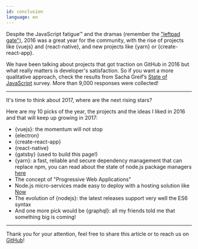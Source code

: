 ```yaml
---
id: conclusion  
language: en
---
```


Despite the JavaScript fatigue™ and the dramas (remember the ["leftpad gate"](http://developer.telerik.com/featured/left-pad-indicative-fragile-javascript-ecosystem/)), 2016 was a great year for the community, with the rise of projects like {vuejs} and {react-native}, and new projects like {yarn} or {create-react-app}.

We have been talking about projects that got traction on GitHub in 2016 but what really matters is developer's satisfaction.
So if you want a more qualitative approach, check the results from Sacha Greif’s [State of JavaScript](http://stateofjs.com/) survey. More than 9,000 responses were collected!

---

It's time to think about 2017, where are the next rising stars?

Here are my 10 picks of the year, the projects and the ideas I liked in 2016 and that will keep up growing in 2017:

* {vuejs}: the momentum will not stop
* {electron}
* {create-react-app}
* {react-native}
* {gatsby} (used to build this page!)
* {yarn}: a fast, reliable and secure dependency management that can replace npm, you can read about the state of node.js package managers [here](https://blog.risingstack.com/yarn-vs-npm-node-js-package-managers/)
* The concept of "Progressive Web Applications"
* Node.js micro-services made easy to deploy with a hosting solution like [Now](https://zeit.co/now)
* The evolution of {nodejs}: the latest releases support very well the ES6 syntax
* And one more pick would be {graphql}: all my friends told me that something big is coming!

---

Thank you for your attention, feel free to share this article or to reach us on [GitHub](https://github.com/michaelrambeau/risingstars2016)!

